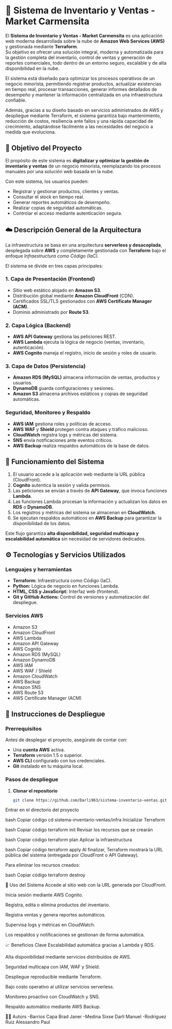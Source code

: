 # 🏪 Sistema de Inventario y Ventas - Market Carmensita

El **Sistema de Inventario y Ventas - Market Carmensita** es una aplicación web moderna desarrollada sobre la nube de **Amazon Web Services (AWS)** y gestionada mediante **Terraform**.  
Su objetivo es ofrecer una solución integral, moderna y automatizada para la gestión completa del inventario, control de ventas y generación de reportes comerciales, todo dentro de un entorno seguro, escalable y de alta disponibilidad en la nube.

El sistema está diseñado para optimizar los procesos operativos de un negocio minorista, permitiendo registrar productos, actualizar existencias en tiempo real, procesar transacciones, generar informes detallados de desempeño y mantener la información centralizada en una infraestructura confiable.

Además, gracias a su diseño basado en servicios administrados de AWS y despliegue mediante Terraform, el sistema garantiza bajo mantenimiento, reducción de costos, resiliencia ante fallos y una rápida capacidad de crecimiento, adaptándose fácilmente a las necesidades del negocio a medida que evoluciona.

## 🎯 Objetivo del Proyecto

El propósito de este sistema es **digitalizar y optimizar la gestión de inventario y ventas** de un negocio minorista, reemplazando los procesos manuales por una solución web basada en la nube.

Con este sistema, los usuarios pueden:
- Registrar y gestionar productos, clientes y ventas.  
- Consultar el stock en tiempo real.  
- Generar reportes automáticos de desempeño.  
- Realizar copias de seguridad automáticas.  
- Controlar el acceso mediante autenticación segura.


## ☁️ Descripción General de la Arquitectura

La infraestructura se basa en una arquitectura **serverless y desacoplada**, desplegada sobre **AWS** y completamente gestionada con **Terraform** bajo el enfoque *Infraestructura como Código (IaC)*.

El sistema se divide en tres capas principales:

### 1. Capa de Presentación (Frontend)
- Sitio web estático alojado en **Amazon S3**.  
- Distribución global mediante **Amazon CloudFront** (CDN).  
- Certificados SSL/TLS gestionados con **AWS Certificate Manager (ACM)**.  
- Dominio administrado por **Route 53**.

### 2. Capa Lógica (Backend)
- **AWS API Gateway** gestiona las peticiones REST.  
- **AWS Lambda** ejecuta la lógica de negocio (ventas, inventario, autenticación).  
- **AWS Cognito** maneja el registro, inicio de sesión y roles de usuario.

### 3. Capa de Datos (Persistencia)
- **Amazon RDS (MySQL)** almacena información de ventas, productos y usuarios.  
- **DynamoDB** guarda configuraciones y sesiones.  
- **Amazon S3** almacena archivos estáticos y copias de seguridad automáticas.

### Seguridad, Monitoreo y Respaldo
- **AWS IAM** gestiona roles y políticas de acceso.  
- **AWS WAF** y **Shield** protegen contra ataques y tráfico malicioso.  
- **CloudWatch** registra logs y métricas del sistema.  
- **SNS** envía notificaciones ante eventos críticos.  
- **AWS Backup** realiza respaldos automáticos de la base de datos.


## 🧠 Funcionamiento del Sistema

1. El usuario accede a la aplicación web mediante la URL pública (CloudFront).  
2. **Cognito** autentica la sesión y valida permisos.  
3. Las peticiones se envían a través de **API Gateway**, que invoca funciones **Lambda**.  
4. Las funciones Lambda procesan la información y actualizan los datos en **RDS** o **DynamoDB**.  
5. Los registros y métricas del sistema se almacenan en **CloudWatch**.  
6. Se ejecutan respaldos automáticos en **AWS Backup** para garantizar la disponibilidad de los datos.

Este flujo garantiza **alta disponibilidad, seguridad multicapa y escalabilidad automática** sin necesidad de servidores dedicados.


## ⚙️ Tecnologías y Servicios Utilizados

### Lenguajes y herramientas
- **Terraform:** Infraestructura como Código (IaC).  
- **Python:** Lógica de negocio en funciones Lambda.  
- **HTML, CSS y JavaScript:** Interfaz web (frontend).  
- **Git y GitHub Actions:** Control de versiones y automatización del despliegue.

### Servicios AWS
- Amazon S3  
- Amazon CloudFront  
- AWS Lambda  
- Amazon API Gateway  
- AWS Cognito  
- Amazon RDS (MySQL)  
- Amazon DynamoDB  
- AWS IAM  
- AWS WAF / Shield  
- Amazon CloudWatch  
- AWS Backup  
- Amazon SNS  
- AWS Route 53  
- AWS Certificate Manager (ACM)


## 🚀 Instrucciones de Despliegue

### Prerrequisitos

Antes de desplegar el proyecto, asegúrate de contar con:
- Una **cuenta AWS** activa.  
- **Terraform** versión 1.5 o superior.  
- **AWS CLI** configurado con tus credenciales.  
- **Git** instalado en tu máquina local.  

### Pasos de despliegue

1. **Clonar el repositorio**
   ```bash
   git clone https://github.com/Darli963/sistema-inventario-ventas.git
Entrar en el directorio del proyecto

bash
Copiar código
cd sistema-inventario-ventas/infra
Inicializar Terraform

bash
Copiar código
terraform init
Revisar los recursos que se crearán

bash
Copiar código
terraform plan
Aplicar la infraestructura

bash
Copiar código
terraform apply
Al finalizar, Terraform mostrará la URL pública del sistema (entregada por CloudFront o API Gateway).

Para eliminar los recursos creados:

bash
Copiar código
terraform destroy

🧩 Uso del Sistema
Accede al sitio web con la URL generada por CloudFront.

Inicia sesión mediante AWS Cognito.

Registra, edita o elimina productos del inventario.

Registra ventas y genera reportes automáticos.

Supervisa logs y métricas en CloudWatch.

Los respaldos y notificaciones se gestionan de forma automática.

📈 Beneficios Clave
Escalabilidad automática gracias a Lambda y RDS.

Alta disponibilidad mediante servicios distribuidos de AWS.

Seguridad multicapa con IAM, WAF y Shield.

Despliegue reproducible mediante Terraform.

Bajo costo operativo al utilizar servicios serverless.

Monitoreo proactivo con CloudWatch y SNS.

Respaldo automático mediante AWS Backup.


👩‍💻 Autors
-Barrios Capa Brad Janer
-Medina Sixse Darli Manuel
-Rodriguez Ruiz Alessandro Paul
